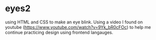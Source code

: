 # eyes2
using HTML and CSS to make an eye blink.
Using a video I found on youtube (https://www.youtube.com/watch?v=9Yk_bR0cFOc) to help me continue practicing design using frontend langauges. 
